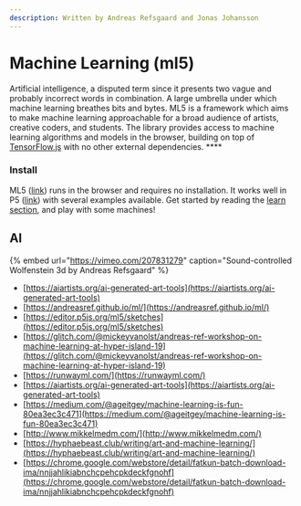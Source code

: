 ```yaml
---
description: Written by Andreas Refsgaard and Jonas Johansson
---
```


# Machine Learning \(ml5\)

Artificial intelligence, a disputed term since it presents two vague and probably incorrect words in combination. A large umbrella under which machine learning breathes bits and bytes. ML5 is a framework which aims to make machine learning approachable for a broad audience of artists, creative coders, and students. The library provides access to machine learning algorithms and models in the browser, building on top of [TensorFlow.js](https://www.tensorflow.org/js) with no other external dependencies. ****

### Install

ML5 \([link](https://ml5js.org/)\) runs in the browser and requires no installation. It works well in P5 \([link](https://editor.p5js.org/)\) with several examples available. Get started by reading the [learn section](https://learn.ml5js.org/docs/#/), and play with some machines! 

## AI

{% embed url="https://vimeo.com/207831279" caption="Sound-controlled Wolfenstein 3d by Andreas Refsgaard" %}

* [https://aiartists.org/ai-generated-art-tools](https://aiartists.org/ai-generated-art-tools)
* [https://andreasref.github.io/ml/](https://andreasref.github.io/ml/)
* [https://editor.p5js.org/ml5/sketches](https://editor.p5js.org/ml5/sketches)
* [https://glitch.com/@mickeyvanolst/andreas-ref-workshop-on-machine-learning-at-hyper-island-19](https://glitch.com/@mickeyvanolst/andreas-ref-workshop-on-machine-learning-at-hyper-island-19)
* [https://runwayml.com/](https://runwayml.com/)
* [https://aiartists.org/ai-generated-art-tools](https://aiartists.org/ai-generated-art-tools)
* [https://medium.com/@ageitgey/machine-learning-is-fun-80ea3ec3c471](https://medium.com/@ageitgey/machine-learning-is-fun-80ea3ec3c471)
* [http://www.mikkelmedm.com/](http://www.mikkelmedm.com/)
* [https://hyphaebeast.club/writing/art-and-machine-learning/](https://hyphaebeast.club/writing/art-and-machine-learning/)
* [https://chrome.google.com/webstore/detail/fatkun-batch-download-ima/nnjjahlikiabnchcpehcpkdeckfgnohf](https://chrome.google.com/webstore/detail/fatkun-batch-download-ima/nnjjahlikiabnchcpehcpkdeckfgnohf)



